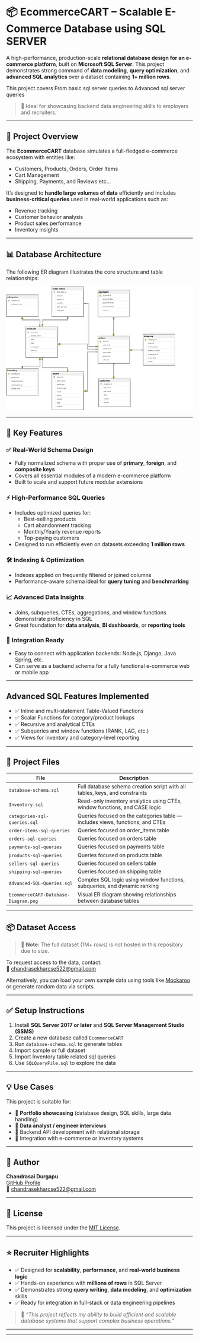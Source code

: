 # 📦 EcommerceCART – Scalable E-Commerce Database using SQL SERVER

A high-performance, production-scale **relational database design for an e-commerce platform**, built on **Microsoft SQL Server**. This project demonstrates strong command of **data modeling**, **query optimization**, and **advanced SQL analytics** over a dataset containing **1+ million rows**.

This project covers From basic sql server queries to Advanced sql server queries
> 💼 Ideal for showcasing backend data engineering skills to employers and recruiters.

---

## 🧩 Project Overview

The **EcommerceCART** database simulates a full-fledged e-commerce ecosystem with entities like:
- Customers, Products, Orders, Order Items
- Cart Management
- Shipping, Payments, and Reviews etc...

It’s designed to **handle large volumes of data** efficiently and includes **business-critical queries** used in real-world applications such as:
- Revenue tracking
- Customer behavior analysis
- Product sales performance
- Inventory insights

---

## 📊 Database Architecture

The following ER diagram illustrates the core structure and table relationships:

![EcommerceCART Database Diagram](EcommerceCART-Database-Diagram.png)

---

## 🚀 Key Features

### ✅ Real-World Schema Design
- Fully normalized schema with proper use of **primary**, **foreign**, and **composite keys**
- Covers all essential modules of a modern e-commerce platform
- Built to scale and support future modular extensions

### ⚡ High-Performance SQL Queries
- Includes optimized queries for:
  - Best-selling products
  - Cart abandonment tracking
  - Monthly/Yearly revenue reports
  - Top-paying customers
- Designed to run efficiently even on datasets exceeding **1 million rows**

### 🛠️ Indexing & Optimization
- Indexes applied on frequently filtered or joined columns
- Performance-aware schema ideal for **query tuning** and **benchmarking**

### 📈 Advanced Data Insights
- Joins, subqueries, CTEs, aggregations, and window functions demonstrate proficiency in SQL
- Great foundation for **data analysis**, **BI dashboards**, or **reporting tools**

### 🔌 Integration Ready
- Easy to connect with application backends: Node.js, Django, Java Spring, etc.
- Can serve as a backend schema for a fully functional e-commerce web or mobile app

---
## Advanced SQL Features Implemented

- ✅ Inline and multi-statement Table-Valued Functions  
- ✅ Scalar Functions for category/product lookups  
- ✅ Recursive and analytical CTEs  
- ✅ Subqueries and window functions (RANK, LAG, etc.)  
- ✅ Views for inventory and category-level reporting  
---

## 📂 Project Files

| File                               | Description |
|------------------------------------|-------------|
| `database-schema.sql`              | Full database schema creation script with all tables, keys, and constraints |
| `Inventory.sql`                    | Read-only inventory analytics using CTEs, window functions, and CASE logic |
| `categories-sql-queries.sql`       | Queries focused on the categories table — includes views, functions, and CTEs |
| `order-items-sql-queries`          | Queries focused on order_items table  |
| `orders-sql-queries`                | Queries focused on orders table    |
| `payments-sql-queries`              | Queries focused on payments table |
| `products-sql-queries`              | Queries focused on products table |
| `sellers-sql-queries`               | Queries focused on sellers table |
| `shipping-sql-queries`              | Queries focused on shipping table  |
| `Advanced-SQL-Queries.sql`         | Complex SQL logic using window functions, subqueries, and dynamic ranking |
| `EcommerceCART-Database-Diagram.png` | Visual ER diagram showing relationships between database tables |


---

## 📦 Dataset Access

> 📁 **Note**: The full dataset (1M+ rows) is not hosted in this repository due to size.

To request access to the data, contact:  
📧 [chandrasekharcse522@gmail.com](mailto:chandrasekharcse522@gmail.com)

Alternatively, you can load your own sample data using tools like [Mockaroo](https://mockaroo.com/) or generate random data via scripts.

---

## ✅ Setup Instructions

1. Install **SQL Server 2017 or later** and **SQL Server Management Studio (SSMS)**
2. Create a new database called `EcommerceCART`
3. Run `database-schema.sql` to generate tables
4. Import sample or full dataset
5. Import Inventory table related sql queries
6. Use `SQLQueryFile.sql` to explore the data

---

## 💡 Use Cases

This project is suitable for:

- 📌 **Portfolio showcasing** (database design, SQL skills, large data handling)
- 📌 **Data analyst / engineer interviews**
- 📌 Backend API development with relational storage
- 📌 Integration with e-commerce or inventory systems

---

## 🙌 Author

**Chandrasai Durgapu**  
[GitHub Profile](https://github.com/chandrasai-Durgapu)  
📧 [chandrasekharcse522@gmail.com](mailto:chandrasekharcse522@gmail.com)

---

## 📜 License

This project is licensed under the [MIT License](LICENSE).

---

## ⭐ Recruiter Highlights

- ✅ Designed for **scalability**, **performance**, and **real-world business logic**
- ✅ Hands-on experience with **millions of rows** in SQL Server
- ✅ Demonstrates strong **query writing**, **data modeling**, and **optimization** skills
- ✅ Ready for integration in full-stack or data engineering pipelines

> 💬 _“This project reflects my ability to build efficient and scalable database systems that support complex business operations.”_

---


---

